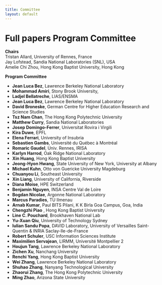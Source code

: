 ```yaml
---
title: Committee
layout: default
---
```


# Full papers Program Committee

**Chairs**<br>
Tristan Allard, University of Rennes, France<br>
Jay Lofstead, Sandia National Laboratories (SNL), USA<br>
Amelie Chi Zhou, Hong Kong Baptist University, Hong Kong<br>

**Program Committee**<br>


* **Jean Luca Bez**, Lawrence Berkeley National Laboratory<br>
* **Mohammad Amiri**, Stony Brook University, <br>
* **Ladjel Bellatreche**, LIAS/ENSMA<br>
* **Jean Luca Bez**, Lawrence Berkeley National Laboratory<br>
* **David Broneske**, German Centre for Higher Education Research and Science Studies<br>
* **Tsz Nam Chan**, The Hong Kong Polytechnic University<br>
* **Matthew Curry**, Sandia National Laboratories<br>
* **Josep Domingo-Ferrer**, Universitat Rovira i Virgili<br>
* **Kira Duwe**, EPFL<br>
* **Elena Ferrari**, University of Insubria<br>
* **Sebastien Gambs**, Université du Québec à Montréal<br>
* **Romaric Gaudel**, Univ. Rennes, IRISA<br>
* **Karlyn Harrod**, Oak Ridge National Laboratory<br>
* **Xin	Huang**, Hong Kong Baptist University<br>
* **Jeong-Hyon Hwang**, State University of New York, University at Albany<br>
* **Michael Kuhn**, Otto von Guericke University Magdeburg<br>
* **Chuanyou Li**, Southeast University<br>
* **Xin Liang**, University of California, Riverside<br>
* **Diana Moise**, HPE Switzerland<br>
* **Benjamin	Nguyen**, INSA Centre Val de Loire<br>
* **Bogdan Nicolae**, Argonne National Laboratory<br>
* **Marcus Paradies**, TU Ilmenau<br>
* **Arnab Kumar**, Paul	BITS Pilani, K K Birla Goa Campus, Goa, India<br>
* **Chengzhi	Piao**	, Hong Kong Baptist University<br>
* **Line C. Pouchard**, Brookhaven National Lab<br>
* **Yu-Xuan	Qiu**, University of Technology Sydney<br>
* **Iulian Sandu Popa**, DAVID Laboratory, University of Versailles Saint-Quentin & INRIA Saclay-Ile-de-France<br>
* **Robert Schuler**, USC Information Sciences Institute<br>
* **Maximilien Servajean**, LIRMM, Université Montpellier 2<br>
* **Houjun Tang**, Lawrence Berkeley National Laboratory<br>
* **Zichen Xu**, Nanchang University<br>
* **Renchi Yang**, Hong Kong Baptist University<br>
* **Wei	Zhang**, Lawrence Berkeley National Laboratory<br>
* **Shuhao Zhang**, Nanyang Technological University<br>
* **Zhaorui Zhang**, The Hong Kong Polytechnic University<br>
* **Ming Zhao**, Arizona State University<br>
